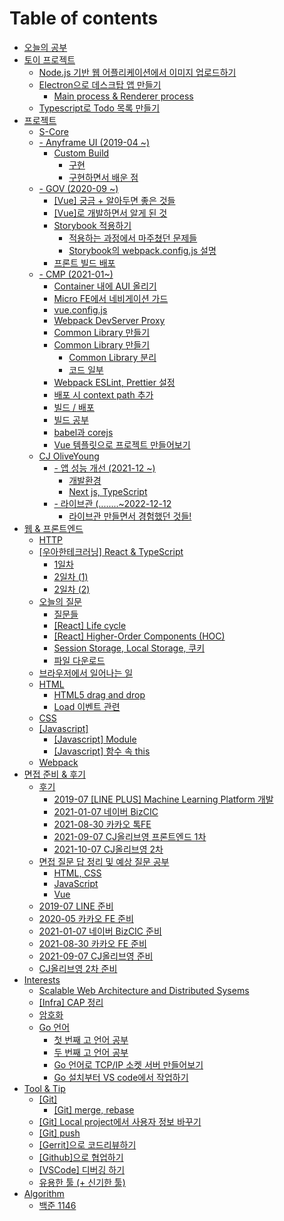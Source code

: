 # Table of contents

* [오늘의 공부](README.md)
* [토이 프로젝트](undefined-1/README.md)
  * [Node.js 기반 웹 어플리케이션에서 이미지 업로드하기](undefined-1/2018-04-20-web\_imageupload.md)
  * [Electron으로 데스크탑 앱 만들기](undefined-1/electron/README.md)
    * [Main process & Renderer process](undefined-1/electron/main-process-and-renderer-process.md)
  * [Typescript로 Todo 목록 만들기](undefined-1/typescript-todo.md)
* [프로젝트](undefined/README.md)
  * [S-Core](undefined/s-core.md)
  * [- Anyframe UI (2019-04 \~)](undefined/anyframe-ui-2019-04/README.md)
    * [Custom Build](undefined/anyframe-ui-2019-04/custom-build/README.md)
      * [구현](undefined/anyframe-ui-2019-04/custom-build/undefined-1.md)
      * [구현하면서 배운 점](undefined/anyframe-ui-2019-04/custom-build/undefined.md)
  * [- GOV (2020-09 \~)](undefined/gov-2020-09/README.md)
    * [\[Vue\] 궁금 + 알아두면 좋은 것들](undefined/gov-2020-09/vue-+.md)
    * [\[Vue\]로 개발하면서 알게 된 것](undefined/gov-2020-09/vue.md)
    * [Storybook 적용하기](undefined/gov-2020-09/storybook/README.md)
      * [적용하는 과정에서 마주쳤던 문제들](undefined/gov-2020-09/storybook/undefined.md)
      * [Storybook의 webpack.config.js 설명](undefined/gov-2020-09/storybook/storybook-webpack.config.js.md)
    * [프론트 빌드 배포](undefined/gov-2020-09/undefined.md)
  * [- CMP (2021-01\~)](undefined/cmp-2021-01/README.md)
    * [Container 내에 AUI 올리기](undefined/cmp-2021-01/container-aui.md)
    * [Micro FE에서 네비게이션 가드](undefined/cmp-2021-01/micro-fe.md)
    * [vue.config.js](undefined/cmp-2021-01/vue.config.js.md)
    * [Webpack DevServer Proxy](undefined/cmp-2021-01/webpack-devserver-proxy.md)
    * [Common Library 만들기](undefined/cmp-2021-01/common-library.md)
    * [Common Library 만들기](undefined/cmp-2021-01/common-library-1/README.md)
      * [Common Library 분리](undefined/cmp-2021-01/common-library-1/common-library.md)
      * [코드 일부](undefined/cmp-2021-01/common-library-1/undefined.md)
    * [Webpack ESLint, Prettier 설정](undefined/cmp-2021-01/webpack-eslint-prettier.md)
    * [배포 시 context path 추가](undefined/cmp-2021-01/context-path.md)
    * [빌드 / 배포](undefined/cmp-2021-01/undefined.md)
    * [빌드 공부](undefined/cmp-2021-01/undefined-1.md)
    * [babel과 corejs](undefined/cmp-2021-01/babel-corejs.md)
    * [Vue 템플릿으로 프로젝트 만들어보기](undefined/cmp-2021-01/vue.md)
  * [CJ OliveYoung](undefined/cj-oliveyoung/README.md)
    * [- 앱 성능 개선 (2021-12 \~)](undefined/cj-oliveyoung/2021-12/README.md)
      * [개발환경](undefined/cj-oliveyoung/2021-12/undefined.md)
      * [Next js, TypeScript](undefined/cj-oliveyoung/2021-12/next-js-typescript.md)
    * [- 라이브관 (........\~2022-12-12](undefined/cj-oliveyoung/........-2022-12-12/README.md)
      * [라이브관 만들면서 경험했던 것들!](undefined/cj-oliveyoung/........-2022-12-12/undefined.md)
* [웹 & 프론트엔드](and/README.md)
  * [HTTP](and/http.md)
  * [\[우아한테크러닝\] React & TypeScript](and/react-and-typescript/README.md)
    * [1일차](and/react-and-typescript/1.md)
    * [2일차 (1)](and/react-and-typescript/2-1.md)
    * [2일차 (2)](and/react-and-typescript/2-2.md)
  * [오늘의 질문](and/undefined/README.md)
    * [질문들](and/undefined/untitled.md)
    * [\[React\] Life cycle](and/undefined/react-life-cycle.md)
    * [\[React\] Higher-Order Components (HOC)](and/undefined/react-higher-order-components-hoc.md)
    * [Session Storage, Local Storage, 쿠키](and/undefined/session-storage-local-storage.md)
    * [파일 다운로드](and/undefined/undefined-1.md)
  * [브라우저에서 일어나는 일](and/undefined-1.md)
  * [HTML](and/html/README.md)
    * [HTML5 drag and drop](and/html/html5-drag-and-drop.md)
    * [Load 이벤트 관련](and/html/load.md)
  * [CSS](and/css.md)
  * [\[Javascript\]](and/javascript/README.md)
    * [\[Javascript\] Module](and/javascript/module.md)
    * [\[Javascript\] 함수 속 this](and/javascript/this.md)
  * [Webpack](and/webpack.md)
* [면접 준비 & 후기](undefined-2/README.md)
  * [후기](undefined-2/undefined-1/README.md)
    * [2019-07 \[LINE PLUS\] Machine Learning Platform 개발](undefined-2/undefined-1/2019-07-line-plus-machine-learning-platform.md)
    * [2021-01-07 네이버 BizCIC](undefined-2/undefined-1/2021-01-07-bizcic.md)
    * [2021-08-30 카카오 톡FE](undefined-2/undefined-1/2021-08-30-fe.md)
    * [2021-09-07 CJ올리브영 프론트엔드 1차](undefined-2/undefined-1/2021-09-07-cj.md)
    * [2021-10-07 CJ올리브영 2차](undefined-2/undefined-1/2021-10-07-cj-2.md)
  * [면접 질문 답 정리 및 예상 질문 공부](undefined-2/undefined/README.md)
    * [HTML, CSS](undefined-2/undefined/html-css.md)
    * [JavaScript](undefined-2/undefined/javascript.md)
    * [Vue](undefined-2/undefined/vue.md)
  * [2019-07 LINE 준비](undefined-2/2019-07-line.md)
  * [2020-05 카카오 FE 준비](undefined-2/2020-05-fe.md)
  * [2021-01-07 네이버 BizCIC 준비](undefined-2/bizcic.md)
  * [2021-08-30 카카오 FE 준비](undefined-2/2021-08-fe.md)
  * [2021-09-07 CJ올리브영 준비](undefined-2/2021-09-07-cj.md)
  * [CJ올리브영 2차 준비](undefined-2/cj-2.md)
* [Interests](interests/README.md)
  * [Scalable Web Architecture and Distributed Sysems](interests/2018-01-19-webarchitecture.md)
  * [\[Infra\] CAP 정리](interests/cap.md)
  * [암호화](interests/undefined.md)
  * [Go 언어](interests/gostudy/README.md)
    * [첫 번째 고 언어 공부](interests/gostudy/2017-12-16-gostudy1.md)
    * [두 번째 고 언어 공부](interests/gostudy/2017-12-19-gostudy2.md)
    * [Go 언어로 TCP/IP 소켓 서버 만들어보기](interests/gostudy/2018-03-08-goserver.md)
    * [Go 설치부터 VS code에서 작업하기](interests/gostudy/go-vs-code.md)
* [Tool & Tip](tool-and-tip/README.md)
  * [\[Git\]](tool-and-tip/git/README.md)
    * [\[Git\] merge, rebase](tool-and-tip/git/git-merge-rebase.md)
  * [\[Git\] Local project에서 사용자 정보 바꾸기](tool-and-tip/local-project.md)
  * [\[Git\] push](tool-and-tip/git-push.md)
  * [\[Gerrit\]으로 코드리뷰하기](tool-and-tip/gerrit.md)
  * [\[Github\]으로 협업하기](tool-and-tip/github.md)
  * [\[VSCode\] 디버깅 하기](tool-and-tip/undefined.md)
  * [유용한 툴 (+ 신기한 툴)](tool-and-tip/undefined-1.md)
* [Algorithm](study/README.md)
  * [백준 1146](study/1146.md)
